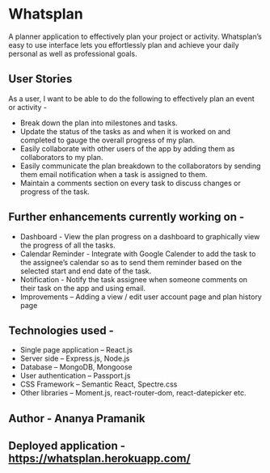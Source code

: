 # Whatsplan
A planner application to effectively plan your project or activity.
Whatsplan’s easy to use interface lets you effortlessly plan and achieve your daily personal as well as professional goals.

## User Stories
As a user, I want to be able to do the following to effectively plan an event or activity -
* Break down the plan into milestones and tasks.
* Update the status of the tasks as and when it is worked on and completed to gauge the overall progress of my plan.
* Easily collaborate with other users of the app by adding them as collaborators to my plan.
* Easily communicate the plan breakdown to the collaborators by sending them email notification when a task is assigned to them.
* Maintain a comments section on every task to discuss changes or progress of the task.

## Further enhancements currently working on -

* Dashboard - View the plan progress on a dashboard to graphically view the progress of all the tasks.
* Calendar Reminder - Integrate with Google Calender to add the task to the assignee’s calendar so as to send them reminder based on the selected start and end date of the task.
* Notification -  Notify the task assignee when someone comments on their task on the app and using email.
* Improvements – Adding a view / edit user account page and plan history page

## Technologies used -

* Single page application – React.js
* Server side – Express.js, Node.js
* Database – MongoDB, Mongoose
* User authentication – Passport.js
* CSS Framework – Semantic React, Spectre.css
* Other libraries – Moment.js, react-router-dom, react-datepicker etc.

## Author - Ananya Pramanik

## Deployed application - https://whatsplan.herokuapp.com/

